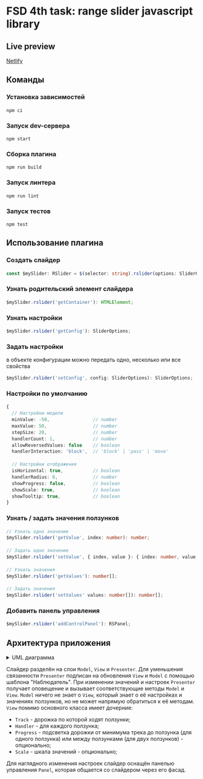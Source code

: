 # FSD 4th task: range slider javascript library

## Live preview

[Netlify](https://peaceful-joliot-362591.netlify.app/demo.html)

## Команды

### Установка зависимостей

```
npm ci
```

### Запуск dev-сервера

```
npm start
```

### Сборка плагина

```
npm run build
```

### Запуск линтера

```
npm run lint
```

### Запуск тестов

```
npm test
```

## Использование плагина

### Создать слайдер

```typescript
const $mySlider: RSlider = $(selector: string).rslider(options: SliderOptions);
```

### Узнать родительский элемент слайдера

```typescript
$mySlider.rslider('getContainer'): HTMLElement;
```

### Узнать настройки

```typescript
$mySlider.rslider('getConfig'): SliderOptions;
```

### Задать настройки

в объекте конфигурации можно передать одно, несколько или все свойства

```typescript
$mySlider.rslider('setConfig', config: SliderOptions): SliderOptions;
```

### Настройки по умолчанию

```typescript
{
  // Настройки модели
  minValue: -50,                // number
  maxValue: 50,                 // number
  stepSize: 20,                 // number
  handlerCount: 1,              // number
  allowReversedValues: false    // boolean
  handlerInteraction: 'block',  // 'block' | 'pass' | 'move'

  // Настройки отображения
  isHorizontal: true,           // boolean
  handlerRadius: 8,             // number
  showProgress: false,          // boolean
  showScale: true,              // boolean
  showTooltip: true,            // boolean
}
```

### Узнать / задать значения ползунков

```typescript
// Узнать одно значение
$mySlider.rslider('getValue', index: number): number;

// Задать одно значение
$mySlider.rslider('setValue', { index, value }: { index: number, value: number }): number;

// Узнать значения
$mySlider.rslider('getValues'): number[];

// Задать значения
$mySlider.rslider('setValues' values: number[]): number[];
```

### Добавить панель управления

```typescript
$mySlider.rslider('addControlPanel'): RSPanel;
```

## Архитектура приложения

<details>
<summary>UML диаграмма</summary>

![UML диаграмма](/diagram.svg)

</details>

Слайдер разделён на слои `Model`, `View` и `Presenter`. Для уменьшения связанности `Presenter` подписан на обновления `View` и `Model` с помощью шаблона "Наблюдатель". При изменении значений и настроек `Presenter` получает оповещение и вызывает соответствующие методы `Model` и `View`. `Model` ничего не знает о `View`, который знает о её настройках и значениях ползунков, но не может напрямую обратиться к её методам. `View` помимо основного класса имеет дочерние:

- `Track` - дорожка по которой ходят ползунки;
- `Handler` - для каждого ползунка;
- `Progress` - подсветка дорожки от минимума трека до ползунка (для одного ползунка) или между ползунками (для двух ползунков) - опционально;
- `Scale` - шкала значений - опционально;

Для наглядного изменения настроек слайдер оснащён панелью управления `Panel`, которая общается со слайдером через его фасад.
